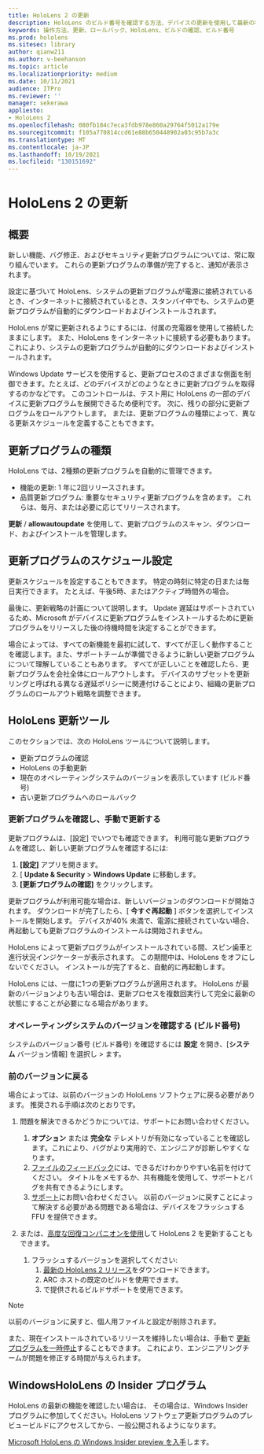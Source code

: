 ```yaml
---
title: HoloLens 2 の更新
description: HoloLens のビルド番号を確認する方法、デバイスの更新を使用して最新の状態に保つ方法、insider プログラムに参加する方法、および更新プログラムをロールバックする方法について説明します。
keywords: 操作方法、更新、ロールバック、HoloLens、ビルドの確認、ビルド番号
ms.prod: hololens
ms.sitesec: library
author: qianw211
ms.author: v-beehanson
ms.topic: article
ms.localizationpriority: medium
ms.date: 10/11/2021
audience: ITPro
ms.reviewer: ''
manager: sekerawa
appliesto:
- HoloLens 2
ms.openlocfilehash: 080fb184c7eca3fdb978e860a29764f5012a179e
ms.sourcegitcommit: f105a770814ccd61e88b650448902a03c95b7a3c
ms.translationtype: MT
ms.contentlocale: ja-JP
ms.lasthandoff: 10/19/2021
ms.locfileid: "130151692"
---
```

# <a name="update-hololens-2"></a>HoloLens 2 の更新

## <a name="overview"></a>概要

新しい機能、バグ修正、およびセキュリティ更新プログラムについては、常に取り組んでいます。 これらの更新プログラムの準備が完了すると、通知が表示されます。

設定に基づいて HoloLens、システムの更新プログラムが電源に接続されているとき、インターネットに接続されているとき、スタンバイ中でも、システムの更新プログラムが自動的にダウンロードおよびインストールされます。

HoloLens が常に更新されるようにするには、付属の充電器を使用して接続したままにします。 また、HoloLens をインターネットに接続する必要もあります。 これにより、システムの更新プログラムが自動的にダウンロードおよびインストールされます。 

Windows Update サービスを使用すると、更新プロセスのさまざまな側面を制御できます。たとえば、どのデバイスがどのようなときに更新プログラムを取得するのかなどです。 このコントロールは、テスト用に HoloLens の一部のデバイスに更新プログラムを展開できるため便利です。 次に、残りの部分に更新プログラムをロールアウトします。 または、更新プログラムの種類によって、異なる更新スケジュールを定義することもできます。

## <a name="types-of-updates"></a>更新プログラムの種類

HoloLens では、2種類の更新プログラムを自動的に管理できます。

- 機能の更新: 1 年に2回リリースされます。
- 品質更新プログラム: 重要なセキュリティ更新プログラムを含めます。 これらは、毎月、または必要に応じてリリースされます。

**更新** / **allowautoupdate** を使用して、更新プログラムのスキャン、ダウンロード、およびインストールを管理します。 

## <a name="scheduling-updates"></a>更新プログラムのスケジュール設定

更新スケジュールを設定することもできます。 特定の時刻に特定の日または毎日実行できます。 たとえば、午後5時、またはアクティブ時間外の場合。

最後に、更新戦略の計画について説明します。 Update 遅延はサポートされているため、Microsoft がデバイスに更新プログラムをインストールするために更新プログラムをリリースした後の待機時間を決定することができます。

場合によっては、すべての新機能を最初に試して、すべてが正しく動作することを確認します。また、サポートチームが準備できるように新しい更新プログラムについて理解していることもあります。 すべてが正しいことを確認したら、更新プログラムを会社全体にロールアウトします。 デバイスのサブセットを更新リングと呼ばれる異なる遅延ポリシーに関連付けることにより、組織の更新プログラムのロールアウト戦略を調整できます。

## <a name="hololens-update-tools"></a>HoloLens 更新ツール

このセクションでは、次の HoloLens ツールについて説明します。

- 更新プログラムの確認
- HoloLens の手動更新
- 現在のオペレーティングシステムのバージョンを表示しています (ビルド番号)
- 古い更新プログラムへのロールバック

### <a name="check-for-updates-and-manually-update"></a>更新プログラムを確認し、手動で更新する

更新プログラムは、[設定] でいつでも確認できます。  利用可能な更新プログラムを確認し、新しい更新プログラムを確認するには:

1. **[設定]** アプリを開きます。
1. [ **Update & Security**  >  **Windows Update** に移動します。
1. **[更新プログラムの確認]** をクリックします。

更新プログラムが利用可能な場合は、新しいバージョンのダウンロードが開始されます。 ダウンロードが完了したら、[ **今すぐ再起動** ] ボタンを選択してインストールを開始します。 デバイスが40% 未満で、電源に接続されていない場合、再起動しても更新プログラムのインストールは開始されません。

HoloLens によって更新プログラムがインストールされている間、スピン歯車と進行状況インジケーターが表示されます。 この期間中は、HoloLens をオフにしないでください。 インストールが完了すると、自動的に再起動します。

HoloLens には、一度に1つの更新プログラムが適用されます。  HoloLens が最新のバージョンよりも古い場合は、更新プロセスを複数回実行して完全に最新の状態にすることが必要になる場合があります。

### <a name="check-your-operating-system-version-build-number"></a>オペレーティングシステムのバージョンを確認する (ビルド番号)

システムのバージョン番号 (ビルド番号) を確認するには **設定** を開き、[**システム** バージョン情報] を選択し  >  ます。

### <a name="go-back-to-a-previous-version"></a>前のバージョンに戻る

場合によっては、以前のバージョンの HoloLens ソフトウェアに戻る必要があります。 推奨される手順は次のとおりです。

1. 問題を解決できるかどうかについては、サポートにお問い合わせください。
    1. **オプション** または **完全な** テレメトリが有効になっていることを確認します。これにより、バグがより実用的で、エンジニアが診断しやすくなります。
    1. [ファイルのフィードバック](hololens-feedback.md)には、できるだけわかりやすい名前を付けてください。 タイトルをメモするか、共有機能を使用して、サポートとバグを共有できるようにします。
    1. [サポート](https://aka.ms/hlsupport)にお問い合わせください。 以前のバージョンに戻すことによって解決する必要がある問題である場合は、デバイスをフラッシュする FFU を提供できます。

1. または、[高度な回復コンパニオンを使用](hololens-recovery.md#clean-reflash-the-device)して HoloLens 2 を更新することもできます。
    1.  フラッシュするバージョンを選択してください: 
        1.  [最新の HoloLens 2 リリース](https://aka.ms/hololens2download)をダウンロードできます。
        1.  ARC ホストの既定のビルドを使用できます。
        1.  で提供されるビルドサポートを使用できます。

> [!NOTE]
> 以前のバージョンに戻すと、個人用ファイルと設定が削除されます。

また、現在インストールされているリリースを維持したい場合は、手動で [更新プログラムを一時停止](hololens-updates.md#pause-updates-via-device)することもできます。 これにより、エンジニアリングチームが問題を修正する時間が与えられます。

## <a name="windows-insider-program-on-hololens"></a>WindowsHoloLens の Insider プログラム

HoloLens の最新の機能を確認したい場合は、  その場合は、Windows Insider プログラムに参加してください。HoloLens ソフトウェア更新プログラムのプレビュービルドにアクセスしてから、一般公開されるようになります。

[Microsoft HoloLens の Windows Insider preview を入手](hololens-insider.md)します。
